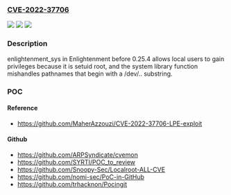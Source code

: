 ### [CVE-2022-37706](https://cve.mitre.org/cgi-bin/cvename.cgi?name=CVE-2022-37706)
![](https://img.shields.io/static/v1?label=Product&message=n%2Fa&color=blue)
![](https://img.shields.io/static/v1?label=Version&message=n%2Fa&color=blue)
![](https://img.shields.io/static/v1?label=Vulnerability&message=n%2Fa&color=brighgreen)

### Description

enlightenment_sys in Enlightenment before 0.25.4 allows local users to gain privileges because it is setuid root, and the system library function mishandles pathnames that begin with a /dev/.. substring.

### POC

#### Reference
- https://github.com/MaherAzzouzi/CVE-2022-37706-LPE-exploit

#### Github
- https://github.com/ARPSyndicate/cvemon
- https://github.com/SYRTI/POC_to_review
- https://github.com/Snoopy-Sec/Localroot-ALL-CVE
- https://github.com/nomi-sec/PoC-in-GitHub
- https://github.com/trhacknon/Pocingit

